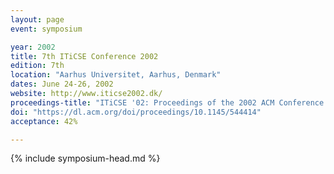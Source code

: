 ```yaml
---
layout: page
event: symposium

year: 2002
title: 7th ITiCSE Conference 2002
edition: 7th
location: "Aarhus Universitet, Aarhus, Denmark"
dates: June 24-26, 2002
website: http://www.iticse2002.dk/
proceedings-title: "ITiCSE '02: Proceedings of the 2002 ACM Conference on Innovation and Technology in Computer Science Education"  
doi: "https://dl.acm.org/doi/proceedings/10.1145/544414"
acceptance: 42%

---
```


{% include symposium-head.md %}